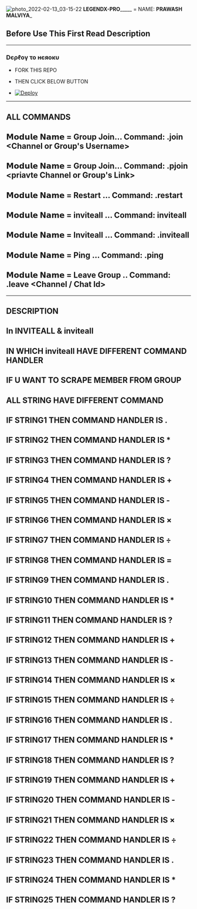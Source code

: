 ![photo_2022-02-13_03-15-22](https://user-images.githubusercontent.com/87700009/156606996-ca342795-3b7c-44ac-bdd5-79730b301281.jpg)
__LEGENDX-PRO_______ = NAME: ________PRAWASH MALVIYA_________

## Before Use This First Read Description

------------
<h3> Dєρℓογ το нєяοκυ </h3>

- FORK THIS REPO

- THEN CLICK BELOW BUTTON 

- [![Deploy](https://www.herokucdn.com/deploy/button.svg)](https://heroku.com/deploy?template=https://github.com/LEGEND-LX/BIGSCARPER1)
------------
## ALL COMMANDS

## 𝗠𝗼𝗱𝘂𝗹𝗲 𝗡𝗮𝗺𝗲 = Group Join... Command: .join <Channel or Group's Username>
## 𝗠𝗼𝗱𝘂𝗹𝗲 𝗡𝗮𝗺𝗲 = Group Join... Command: .pjoin <priavte Channel or Group's Link>
## 𝗠𝗼𝗱𝘂𝗹𝗲 𝗡𝗮𝗺𝗲 = Restart ... Command: .restart
## 𝗠𝗼𝗱𝘂𝗹𝗲 𝗡𝗮𝗺𝗲 = inviteall ... Command: <Command HANDLER According To String>inviteall  <Group Username >
## 𝗠𝗼𝗱𝘂𝗹𝗲 𝗡𝗮𝗺𝗲 = Inviteall ... Command: .inviteall <Grou Username>
## 𝗠𝗼𝗱𝘂𝗹𝗲 𝗡𝗮𝗺𝗲 = Ping ... Command: .ping
## 𝗠𝗼𝗱𝘂𝗹𝗲 𝗡𝗮𝗺𝗲 = Leave Group .. Command: .leave <Channel / Chat Id>


------------

## DESCRIPTION 

## In INVITEALL & inviteall
## IN WHICH inviteall HAVE DIFFERENT COMMAND HANDLER 
## IF U WANT TO SCRAPE MEMBER FROM GROUP
## ALL STRING HAVE DIFFERENT COMMAND
## IF STRING1 THEN COMMAND HANDLER IS .
## IF STRING2 THEN COMMAND HANDLER IS *
## IF STRING3 THEN COMMAND HANDLER IS ?
## IF STRING4 THEN COMMAND HANDLER IS +
## IF STRING5 THEN COMMAND HANDLER IS -
## IF STRING6 THEN COMMAND HANDLER IS ×
## IF STRING7 THEN COMMAND HANDLER IS ÷
## IF STRING8 THEN COMMAND HANDLER IS =
## IF STRING9 THEN COMMAND HANDLER IS .
## IF STRING10 THEN COMMAND HANDLER IS *
## IF STRING11 THEN COMMAND HANDLER IS ?
## IF STRING12 THEN COMMAND HANDLER IS +
## IF STRING13 THEN COMMAND HANDLER IS -
## IF STRING14 THEN COMMAND HANDLER IS ×
## IF STRING15 THEN COMMAND HANDLER IS ÷
## IF STRING16 THEN COMMAND HANDLER IS .
## IF STRING17 THEN COMMAND HANDLER IS *
## IF STRING18 THEN COMMAND HANDLER IS ?
## IF STRING19 THEN COMMAND HANDLER IS +
## IF STRING20 THEN COMMAND HANDLER IS -
## IF STRING21 THEN COMMAND HANDLER IS ×
## IF STRING22 THEN COMMAND HANDLER IS ÷
## IF STRING23 THEN COMMAND HANDLER IS .
## IF STRING24 THEN COMMAND HANDLER IS *
## IF STRING25 THEN COMMAND HANDLER IS ?
